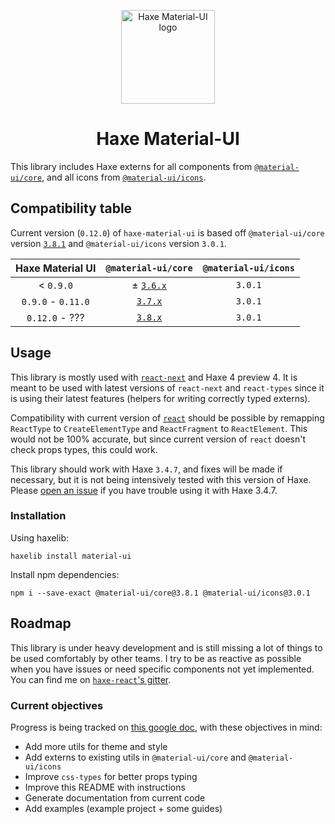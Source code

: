 <p align="center">
  <img width="150" src="https://gitlab.com/k-labz/haxe-oss/haxe-material-ui/raw/master/logo.svg" alt="Haxe Material-UI logo"></a>
</p>

<h1 align="center">Haxe Material-UI</h1>

This library includes Haxe externs for all components from
[`@material-ui/core`][mui-core], and all icons from
[`@material-ui/icons`][mui-icons].

## Compatibility table

Current version (`0.12.0`) of `haxe-material-ui` is based
off `@material-ui/core` version [`3.8.1`][mui-3.8.0-doc] and
`@material-ui/icons` version `3.0.1`.

| Haxe Material UI    | `@material-ui/core`        | `@material-ui/icons` |
|:-------------------:|:--------------------------:|:--------------------:|
| < `0.9.0`           | ± [`3.6.x`][mui-3.6.0-doc] |              `3.0.1` |
| `0.9.0` - `0.11.0`  |   [`3.7.x`][mui-3.7.0-doc] |              `3.0.1` |
| `0.12.0` - ???      |   [`3.8.x`][mui-3.8.0-doc] |              `3.0.1` |

## Usage

This library is mostly used with [`react-next`][react-next] and Haxe 4 preview
4. It is meant to be used with latest versions of `react-next` and `react-types`
since it is using their latest features (helpers for writing correctly typed
externs).

Compatibility with current version of [`react`][haxe-react] should be
possible by remapping `ReactType` to `CreateElementType` and `ReactFragment` to
`ReactElement`. This would not be 100% accurate, but since current version of
`react` doesn't check props types, this could work.

This library should work with Haxe `3.4.7`, and fixes will be made if necessary,
but it is not being intensively tested with this version of Haxe. Please
[open an issue][open-issue] if you have trouble using it with Haxe 3.4.7.

### Installation

Using haxelib:

```
haxelib install material-ui
```

Install npm dependencies:

```
npm i --save-exact @material-ui/core@3.8.1 @material-ui/icons@3.0.1
```

## Roadmap

This library is under heavy development and is still missing a lot of things to
be used comfortably by other teams. I try to be as reactive as possible when
you have issues or need specific components not yet implemented. You can find me
on [`haxe-react`'s gitter][gitter].

### Current objectives

Progress is being tracked on [this google doc][gdoc], with these objectives in
mind:

* Add more utils for theme and style
* Add externs to existing utils in `@material-ui/core` and `@material-ui/icons`
* Improve `css-types` for better props typing
* Improve this README with instructions
* Generate documentation from current code
* Add examples (example project + some guides)


[mui-core]: https://www.npmjs.com/package/@material-ui/core
[mui-icons]: https://www.npmjs.com/package/@material-ui/icons
[mui-3.6.0-doc]: https://v3-6-0.material-ui.com/versions/
[mui-3.7.0-doc]: https://v3-7-0.material-ui.com/versions/
[mui-3.8.0-doc]: https://v3-8-0.material-ui.com/versions/
[react-next]: https://github.com/kLabz/haxe-react
[haxe-react]: https://github.com/massiveinteractive/haxe-react
[open-issue]: https://gitlab.com/k-labz/haxe-oss/haxe-material-ui/issues/new
[gitter]: https://gitter.im/haxe-react/Lobby
[gdoc]: https://docs.google.com/spreadsheets/d/1qniNk_cEH-YGHVP7u14aGHbOtMxtGcK5cRnN52Kbh5E/edit?usp=sharing
